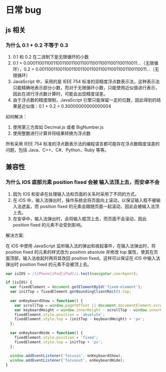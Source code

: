 # 日常 bug

## js 相关

### 为什么 0.1 + 0.2 不等于 0.3

1. 0.1 和 0.2 在二进制下是无限循环的小数
2. 0.1 = 0.0001100110011001100110011001100110011001100110011...（无限循环），0.2 = 0.001100110011001100110011001100110011001100110011...（无限循环）
3. JavaScript 中，采用的是 IEEE 754 标准的双精度浮点数表示法，这种表示法只能精确地表示部分小数，而对于无限循环小数，只能使用近似值进行表示，因此在进行浮点数计算时，可能会出现精度误差。
4. 由于浮点数的精度限制，JavaScript 引擎只能保留一定的位数，因此得到的结果是近似值：0.1 + 0.2 = 0.30000000000000004

如何解决：

1. 使用第三方库如 Decimal.js 或者 BigNumber.js
2. 使用整数进行计算并将结果转换为浮点数

所有采用 IEEE 754 标准的浮点数表示法的编程语言都可能存在浮点数精度误差的问题，包括 Java、C++、C#、Python、Ruby 等等。

## 兼容性

### 为什么 IOS 底部元素 position fixed 会被 输入法顶上去，而安卓不会

1. 因为 IOS 和安卓在处理输入法和页面的关系时采用了不同的方式。
2. 在 iOS 中，输入法弹出时，操作系统会将页面向上滚动，以保证输入框不被输入法遮盖，而 position fixed 的元素会跟随页面一起滚动，因此会被输入法顶上去。
3. 在安卓中，输入法弹出时，会将输入框顶上去，而页面不会滚动，因此 position fixed 的元素不会受到影响。

解决方案:

在 iOS 中使用 JavaScript 监听输入法的弹出和收起事件，在输入法弹出时，将 position fixed 的元素的样式改为 position absolute 并修改 top 属性，使其在页面顶部，输入法收起时再将其改回 position fixed。这样可以保证在 iOS 中输入法弹出时 position fixed 的元素不会被顶上去。

```js
var isIOS = /(iPhone|iPad|iPod)/i.test(navigator.userAgent);

if (isIOS) {
  var fixedElement = document.getElementById('fixed-element');
  var initTop = fixedElement.getBoundingClientRect().top;
  
  var onKeyboardShow = function() {
    var scrollTop = window.pageYOffset || document.documentElement.scrollTop || document.body.scrollTop || 0;
    var keyboardHeight = window.innerHeight - scrollTop - window.innerHeight * 0.7;
    fixedElement.style.position = 'absolute';
    fixedElement.style.top = (initTop - keyboardHeight) + 'px';
  };
  
  var onKeyboardHide = function() {
    fixedElement.style.position = 'fixed';
    fixedElement.style.top = initTop + 'px';
  };
  
  window.addEventListener('focusin', onKeyboardShow);
  window.addEventListener('focusout', onKeyboardHide);
}
```
